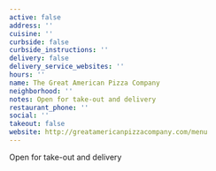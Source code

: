 ```yaml
---
active: false
address: ''
cuisine: ''
curbside: false
curbside_instructions: ''
delivery: false
delivery_service_websites: ''
hours: ''
name: The Great American Pizza Company
neighborhood: ''
notes: Open for take-out and delivery
restaurant_phone: ''
social: ''
takeout: false
website: http://greatamericanpizzacompany.com/menu
---
```


Open for take-out and delivery